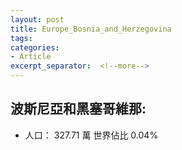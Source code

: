 ```yaml
---
layout: post
title: Europe_Bosnia_and_Herzegovina
tags: 
categories:
- Article
excerpt_separator:  <!--more-->
---
```

## 波斯尼亞和黑塞哥維那:
- 人口： 327.71 萬 世界佔比 0.04%